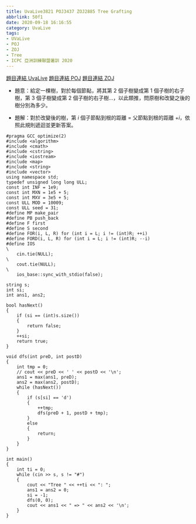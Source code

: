 ```yaml
---
title: UvaLive3821 POJ3437 ZOJ2885 Tree Grafting
abbrlink: 50f1
date: 2020-09-18 16:16:55
category: UvaLive
tags:
- UVaLive
- POJ
- ZOJ
- Tree
- ICPC 亞洲訓練聯盟暑訓 2020
---
```

[題目連結 UvaLive](https://icpcarchive.ecs.baylor.edu/index.php?option=com_onlinejudge&Itemid=8&page=show_problem&problem=1822)
[題目連結 POJ](http://poj.org/problem?id=3437)
[題目連結 ZOJ](https://zoj.pintia.cn/problem-sets/91827364500/problems/91827366383)
* 題意：給定一棵樹，對於每個節點，將其第 $2$ 個子樹變成第 $1$ 個子樹的右子樹，第 $3$ 個子樹變成第 $2$ 個子樹的右子樹...，以此類推，問原樹和改變之後的樹分別為多少。
<!-- more -->
* 題解：對於改變後的樹，第 $i$ 個子節點到根的距離 = 父節點到根的距離 $+i$，依照此規則遞迴並更新答案。
```cpp=
#pragma GCC optimize(2)
#include <algorithm>
#include <cmath>
#include <cstring>
#include <iostream>
#include <map>
#include <string>
#include <vector>
using namespace std;
typedef unsigned long long ULL;
const int INF = 1e9;
const int MXN = 1e5 + 5;
const int MXV = 3e5 + 5;
const ULL MOD = 10009;
const ULL seed = 31;
#define MP make_pair
#define PB push_back
#define F first
#define S second
#define FOR(i, L, R) for (int i = L; i != (int)R; ++i)
#define FORD(i, L, R) for (int i = L; i != (int)R; --i)
#define IOS                                                                    \
    cin.tie(NULL);                                                             \
    cout.tie(NULL);                                                            \
    ios_base::sync_with_stdio(false);

string s;
int si;
int ans1, ans2;

bool hasNext()
{
    if (si == (int)s.size())
    {
        return false;
    }
    ++si;
    return true;
}

void dfs(int preD, int postD)
{
    int tmp = 0;
    // cout << preD << ' ' << postD << '\n';
    ans1 = max(ans1, preD);
    ans2 = max(ans2, postD);
    while (hasNext())
    {
        if (s[si] == 'd')
        {
            ++tmp;
            dfs(preD + 1, postD + tmp);
        }
        else
        {
            return;
        }
    }
}

int main()
{
    int ti = 0;
    while (cin >> s, s != "#")
    {
        cout << "Tree " << ++ti << ": ";
        ans1 = ans2 = 0;
        si = -1;
        dfs(0, 0);
        cout << ans1 << " => " << ans2 << '\n';
    }
}
```